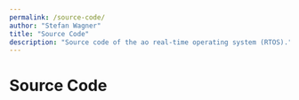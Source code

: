 ```yaml
---
permalink: /source-code/
author: "Stefan Wagner"
title: "Source Code"
description: "Source code of the ao real-time operating system (RTOS)."
---
```


# Source Code
